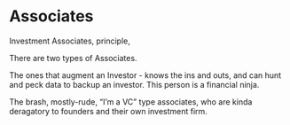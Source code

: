 # Associates

Investment Associates, principle,

There are two types of Associates.

The ones that augment an Investor - knows the ins and outs, and can hunt and peck data to backup an investor. This person is a financial ninja.

The brash, mostly-rude, “I’m a VC” type associates, who are kinda deragatory to founders and their own investment firm.